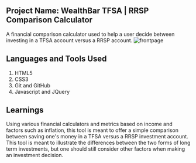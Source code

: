 
## Project Name: WealthBar TFSA | RRSP Comparison Calculator

A financial comparison calculator used to help a user decide between investing in a TFSA account versus a RRSP account. 
![frontpage](https://cloud.githubusercontent.com/assets/22157084/21672105/d6af32a8-d2d4-11e6-86d0-8fe0c7162617.png)


## Languages and Tools Used
1. HTML5
2. CSS3
3. Git and GitHub
4. Javascript and JQuery

## Learnings
Using various financial calculators and metrics based on income and factors such as inflation, this tool is meant to offer a simple comparison between saving one's money in a TFSA versus a RRSP investment account.
This tool is meant to illustrate the differences between the two forms of long term investments, but one should still consider other factors when making an investment decision.
